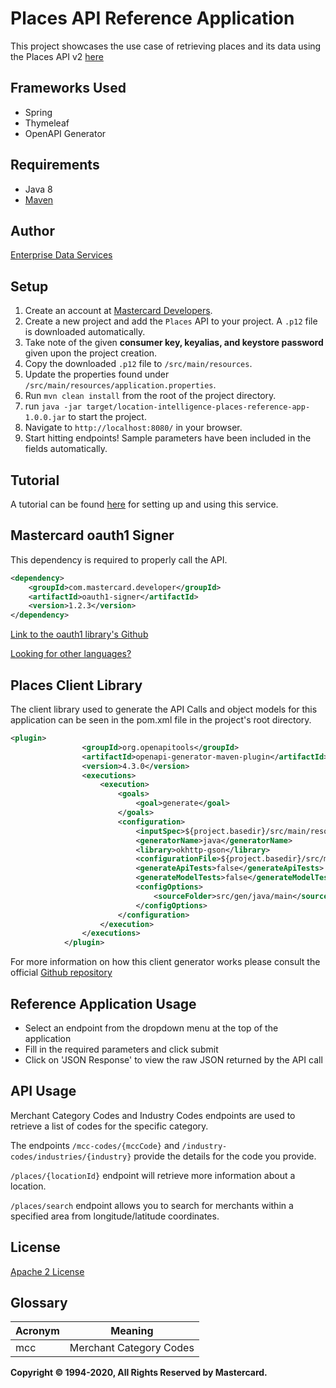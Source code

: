# Places API Reference Application
This project showcases the use case of retrieving places and its data using the Places API v2 [here](https://developer.mastercard.com/documentation/places/2)

## Frameworks Used
- Spring
- Thymeleaf
- OpenAPI Generator

## Requirements
- Java 8
- [Maven](https://maven.apache.org/download.cgi)

## Author
[Enterprise Data Services](mailto:apisupport@mastercard.com)

## Setup
1. Create an account at [Mastercard Developers](https://developer.mastercard.com).
2. Create a new project and add the `Places` API to your project. A `.p12` file is downloaded automatically.
3. Take note of the given **consumer key, keyalias, and keystore password** given upon the project creation.
4. Copy the downloaded `.p12` file to `/src/main/resources`.
5. Update the properties found under `/src/main/resources/application.properties`.
6. Run `mvn clean install` from the root of the project directory.
7. run `java -jar target/location-intelligence-places-reference-app-1.0.0.jar` to start the project.
8. Navigate to `http://localhost:8080/` in your browser.
9. Start hitting endpoints! Sample parameters have been included in the fields automatically.

## Tutorial
A tutorial can be found [here](https://developer.mastercard.com/documentation/places/2#tutorials-section) 
for setting up and using this service.

## Mastercard oauth1 Signer
This dependency is required to properly call the API.
```xml
<dependency>
    <groupId>com.mastercard.developer</groupId>
    <artifactId>oauth1-signer</artifactId>
    <version>1.2.3</version>
</dependency>
```
[Link to the oauth1 library's Github](https://github.com/Mastercard/oauth1-signer-java)

[Looking for other languages?](https://github.com/Mastercard?q=oauth&type=&language=)

## Places Client Library
The client library used to generate the API Calls and object models for this application can be seen in the pom.xml file
in the project's root directory.
```xml
<plugin>
                <groupId>org.openapitools</groupId>
                <artifactId>openapi-generator-maven-plugin</artifactId>
                <version>4.3.0</version>
                <executions>
                    <execution>
                        <goals>
                            <goal>generate</goal>
                        </goals>
                        <configuration>
                            <inputSpec>${project.basedir}/src/main/resources/places-api-spec.yml</inputSpec>
                            <generatorName>java</generatorName>
                            <library>okhttp-gson</library>
                            <configurationFile>${project.basedir}/src/main/resources/openapi-config.json</configurationFile>
                            <generateApiTests>false</generateApiTests>
                            <generateModelTests>false</generateModelTests>
                            <configOptions>
                                <sourceFolder>src/gen/java/main</sourceFolder>
                            </configOptions>
                        </configuration>
                    </execution>
                </executions>
            </plugin>
```
    
For more information on how this client generator works please consult the official [Github repository](https://github.com/OpenAPITools/openapi-generator)

## Reference Application Usage
- Select an endpoint from the dropdown menu at the top of the application
- Fill in the required parameters and click submit
- Click on 'JSON Response' to view the raw JSON returned by the API call 

## API Usage
Merchant Category Codes and Industry Codes endpoints are used to retrieve a list of codes for the specific category.

The endpoints `/mcc-codes/{mccCode}` and `/industry-codes/industries/{industry}` provide the details for the code you provide.

`/places/{locationId}` endpoint will retrieve more information about a location.

`/places/search` endpoint allows you to search for merchants within a specified area from longitude/latitude coordinates.

## License
[Apache 2 License](https://apache.org/licenses/LICENSE-2.0)

## Glossary
|Acronym    | Meaning   |
|----------|-----------|
|mcc    | Merchant Category Codes

**Copyright © 1994-2020, All Rights Reserved by Mastercard.**